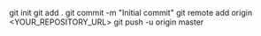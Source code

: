 git init
git add .
git commit -m "Initial commit"
git remote add origin <YOUR_REPOSITORY_URL>
git push -u origin master